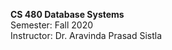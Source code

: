 <p><strong>CS 480 Database Systems</strong><br>
Semester: Fall 2020<br>
Instructor: Dr. Aravinda Prasad Sistla</p>
